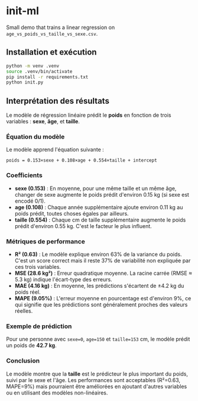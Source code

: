 # init-ml

Small demo that trains a linear regression on `age_vs_poids_vs_taille_vs_sexe.csv`.

## Installation et exécution

```bash
python -m venv .venv
source .venv/bin/activate
pip install -r requirements.txt
python init.py
```

## Interprétation des résultats

Le modèle de régression linéaire prédit le **poids** en fonction de trois variables : **sexe**, **âge**, et **taille**.

### Équation du modèle
Le modèle apprend l'équation suivante :
```
poids = 0.153×sexe + 0.108×age + 0.554×taille + intercept
```

### Coefficients
- **sexe (0.153)** : En moyenne, pour une même taille et un même âge, changer de sexe augmente le poids prédit d'environ 0.15 kg (si sexe est encodé 0/1).
- **age (0.108)** : Chaque année supplémentaire ajoute environ 0.11 kg au poids prédit, toutes choses égales par ailleurs.
- **taille (0.554)** : Chaque cm de taille supplémentaire augmente le poids prédit d'environ 0.55 kg. C'est le facteur le plus influent.

### Métriques de performance
- **R² (0.63)** : Le modèle explique environ 63% de la variance du poids. C'est un score correct mais il reste 37% de variabilité non expliquée par ces trois variables.
- **MSE (28.6 kg²)** : Erreur quadratique moyenne. La racine carrée (RMSE ≈ 5.3 kg) indique l'écart-type des erreurs.
- **MAE (4.16 kg)** : En moyenne, les prédictions s'écartent de ±4.2 kg du poids réel.
- **MAPE (9.05%)** : L'erreur moyenne en pourcentage est d'environ 9%, ce qui signifie que les prédictions sont généralement proches des valeurs réelles.

### Exemple de prédiction
Pour une personne avec `sexe=0`, `age=150` et `taille=153` cm, le modèle prédit un poids de **42.7 kg**.

### Conclusion
Le modèle montre que la **taille** est le prédicteur le plus important du poids, suivi par le sexe et l'âge. Les performances sont acceptables (R²=0.63, MAPE=9%) mais pourraient être améliorées en ajoutant d'autres variables ou en utilisant des modèles non-linéaires.
